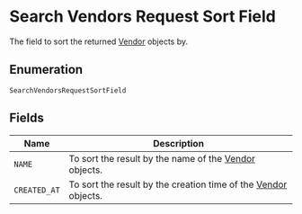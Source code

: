
# Search Vendors Request Sort Field

The field to sort the returned [Vendor](../../doc/models/vendor.md) objects by.

## Enumeration

`SearchVendorsRequestSortField`

## Fields

| Name | Description |
|  --- | --- |
| `NAME` | To sort the result by the name of the [Vendor](../../doc/models/vendor.md) objects. |
| `CREATED_AT` | To sort the result by the creation time of the [Vendor](../../doc/models/vendor.md) objects. |

